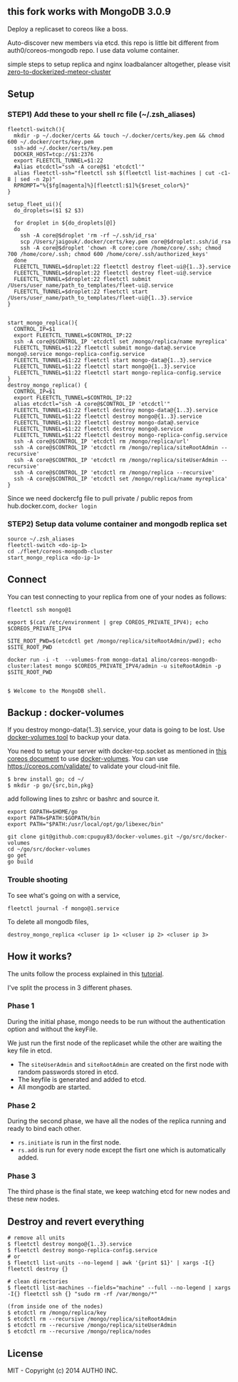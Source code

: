 ## this fork works with MongoDB 3.0.9

Deploy a replicaset to coreos like a boss.

Auto-discover new members via etcd. this repo is little bit different from auth0/coreos-mongodb repo. I use data volume container.


simple steps to setup replica and nginx loadbalancer altogether, please visit [zero-to-dockerized-meteor-cluster](https://github.com/jaigouk/zero-to-dockerized-meteor-cluster/)

## Setup

### STEP1) Add these to your shell rc file (~/.zsh_aliases)

```
fleetctl-switch(){
  mkdir -p ~/.docker/certs && touch ~/.docker/certs/key.pem && chmod 600 ~/.docker/certs/key.pem
  ssh-add ~/.docker/certs/key.pem
  DOCKER_HOST=tcp://$1:2376
  export FLEETCTL_TUNNEL=$1:22
  #alias etcdctl="ssh -A core@$1 'etcdctl'"
  alias fleetctl-ssh="fleetctl ssh $(fleetctl list-machines | cut -c1-8 | sed -n 2p)"
  RPROMPT="%{$fg[magenta]%}[fleetctl:$1]%{$reset_color%}"
}

setup_fleet_ui(){
  do_droplets=($1 $2 $3)

  for droplet in ${do_droplets[@]}
  do
    ssh -A core@$droplet 'rm -rf ~/.ssh/id_rsa'
    scp /Users/jaigouk/.docker/certs/key.pem core@$droplet:.ssh/id_rsa
    ssh -A core@$droplet 'chown -R core:core /home/core/.ssh; chmod 700 /home/core/.ssh; chmod 600 /home/core/.ssh/authorized_keys'
  done
  FLEETCTL_TUNNEL=$droplet:22 fleetctl destroy fleet-ui@{1..3}.service
  FLEETCTL_TUNNEL=$droplet:22 fleetctl destroy fleet-ui@.service
  FLEETCTL_TUNNEL=$droplet:22 fleetctl submit  /Users/user_name/path_to_templates/fleet-ui@.service
  FLEETCTL_TUNNEL=$droplet:22 fleetctl start /Users/user_name/path_to_templates/fleet-ui@{1..3}.service
}


start_mongo_replica(){
  CONTROL_IP=$1
  export FLEETCTL_TUNNEL=$CONTROL_IP:22
  ssh -A core@$CONTROL_IP 'etcdctl set /mongo/replica/name myreplica'
  FLEETCTL_TUNNEL=$1:22 fleetctl submit mongo-data@.service  mongo@.service mongo-replica-config.service
  FLEETCTL_TUNNEL=$1:22 fleetctl start mongo-data@{1..3}.service
  FLEETCTL_TUNNEL=$1:22 fleetctl start mongo@{1..3}.service
  FLEETCTL_TUNNEL=$1:22 fleetctl start mongo-replica-config.service
}
destroy_mongo_replica() {
  CONTROL_IP=$1
  export FLEETCTL_TUNNEL=$CONTROL_IP:22
  alias etcdctl="ssh -A core@$CONTROL_IP 'etcdctl'"
  FLEETCTL_TUNNEL=$1:22 fleetctl destroy mongo-data@{1..3}.service
  FLEETCTL_TUNNEL=$1:22 fleetctl destroy mongo@{1..3}.service
  FLEETCTL_TUNNEL=$1:22 fleetctl destroy mongo-data@.service
  FLEETCTL_TUNNEL=$1:22 fleetctl destroy mongo@.service
  FLEETCTL_TUNNEL=$1:22 fleetctl destroy mongo-replica-config.service
  ssh -A core@$CONTROL_IP 'etcdctl rm /mongo/replica/url'
  ssh -A core@$CONTROL_IP 'etcdctl rm /mongo/replica/siteRootAdmin --recursive'
  ssh -A core@$CONTROL_IP 'etcdctl rm /mongo/replica/siteUserAdmin --recursive'
  ssh -A core@$CONTROL_IP 'etcdctl rm /mongo/replica --recursive'
  ssh -A core@$CONTROL_IP 'etcdctl set /mongo/replica/name myreplica'
}

```

Since we need dockercfg file to pull private / public repos from hub.docker.com, 
`docker login`

### STEP2) Setup data volume container and mongodb replica set

```
source ~/.zsh_aliases
fleetctl-switch <do-ip-1>
cd ./fleet/coreos-mongodb-cluster
start_mongo_replica <do-ip-1>
```

## Connect

You can test connecting to your replica from one of your nodes as follows:

```
fleetctl ssh mongo@1

export $(cat /etc/environment | grep COREOS_PRIVATE_IPV4); echo $COREOS_PRIVATE_IPV4

SITE_ROOT_PWD=$(etcdctl get /mongo/replica/siteRootAdmin/pwd); echo $SITE_ROOT_PWD

docker run -i -t  --volumes-from mongo-data1 alino/coreos-mongodb-cluster:latest mongo $COREOS_PRIVATE_IPV4/admin -u siteRootAdmin -p $SITE_ROOT_PWD


$ Welcome to the MongoDB shell.
```

## Backup : docker-volumes

If you destroy mongo-data{1..3}.service, your data is going to be lost. Use [docker-volumes tool](https://github.com/cpuguy83/docker-volumes) to backup your data. 

You need to setup your server with docker-tcp.socket as mentioned in [this coreos document](https://coreos.com/docs/launching-containers/building/customizing-docker/) to use [docker-volumes](https://github.com/cpuguy83/docker-volumes). You can use https://coreos.com/validate/ to validate your cloud-init file.


```
$ brew install go; cd ~/
$ mkdir -p go/{src,bin,pkg}
```

add following lines to zshrc or bashrc and source it.
```
export GOPATH=$HOME/go
export PATH=$PATH:$GOPATH/bin
export PATH="$PATH:/usr/local/opt/go/libexec/bin"
```

```
git clone git@github.com:cpuguy83/docker-volumes.git ~/go/src/docker-volumes
cd ~/go/src/docker-volumes
go get
go build
```

### Trouble shooting

To see what's going on with a service,
```
fleetctl journal -f mongo@1.service
```

To delete all mongodb files,
```
destroy_mongo_replica <cluser ip 1> <cluser ip 2> <cluser ip 3>
```

## How it works?

The units follow the process explained in this [tutorial](http://docs.mongodb.org/manual/tutorial/deploy-replica-set-with-auth/).

I've split the process in 3 different phases.

### Phase 1

During the initial phase, mongo needs to be run without the authentication option and without the keyFile.

We just run the first node of the replicaset while the other are waiting the key file in etcd.

-  The `siteUserAdmin` and `siteRootAdmin` are created on the first node with random passwords stored in etcd.
-  The keyfile is generated and added to etcd.
-  All mongodb are started.

### Phase 2

During the second phase, we have all the nodes of the replica running and ready to bind each other.

-  `rs.initiate` is run in the first node.
-  `rs.add` is run for every node except the fisrt one which is automatically added.

### Phase 3

The third phase is the final state, we keep watching etcd for new nodes and these new nodes.

## Destroy and revert everything

```
# remove all units
$ fleetctl destroy mongo@{1..3}.service
$ fleetctl destroy mongo-replica-config.service
# or
$ fleetctl list-units --no-legend | awk '{print $1}' | xargs -I{} fleetctl destroy {}

# clean directories
$ fleetctl list-machines --fields="machine" --full --no-legend | xargs -I{} fleetctl ssh {} "sudo rm -rf /var/mongo/*"

(from inside one of the nodes)
$ etcdctl rm /mongo/replica/key
$ etcdctl rm --recursive /mongo/replica/siteRootAdmin
$ etcdctl rm --recursive /mongo/replica/siteUserAdmin
$ etcdctl rm --recursive /mongo/replica/nodes
```

## License

MIT - Copyright (c) 2014 AUTH0 INC.
